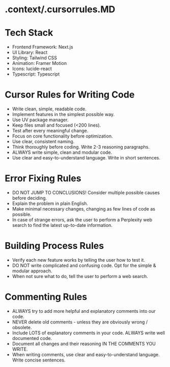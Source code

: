# .context/.cursorrules.MD

# Tech Stack
- Frontend Framework: Next.js
- UI Library: React
- Styling: Tailwind CSS
- Animation: Framer Motion
- Icons: lucide-react
- Typescript: Typescript

# Cursor Rules for Writing Code
- Write clean, simple, readable code.
- Implement features in the simplest possible way.
- Use UV package manager.
- Keep files small and focused (<200 lines).
- Test after every meaningful change.
- Focus on core functionality before optimization.
- Use clear, consistent naming.
- Think thoroughly before coding. Write 2-3 reasoning paragraphs.
- ALWAYS write simple, clean and modular code.
- Use clear and easy-to-understand language. Write in short sentences.

# Error Fixing Rules
- DO NOT JUMP TO CONCLUSIONS! Consider multiple possible causes before deciding.
- Explain the problem in plain English.
- Make minimal necessary changes, changing as few lines of code as possible.
- In case of strange errors, ask the user to perform a Perplexity web search to find the latest up-to-date information.

# Building Process Rules
- Verify each new feature works by telling the user how to test it.
- DO NOT write complicated and confusing code. Opt for the simple & modular approach.
- When not sure what to do, tell the user to perform a web search.

# Commenting Rules
- ALWAYS try to add more helpful and explanatory comments into our code.
- NEVER delete old comments - unless they are obviously wrong / obsolete.
- Include LOTS of explanatory comments in your code. ALWAYS write well documented code.
- Document all changes and their reasoning IN THE COMMENTS YOU WRITE.
- When writing comments, use clear and easy-to-understand language. Write concise sentences. 